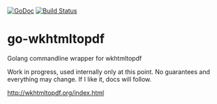 [![GoDoc](https://godoc.org/github.com/golang/gddo?status.svg)](http://godoc.org/github.com/SebastiaanKlippert/go-wkhtmltopdf)
[![Build Status](https://travis-ci.org/SebastiaanKlippert/go-wkhtmltopdf.svg?branch=master)](https://travis-ci.org/SebastiaanKlippert/go-wkhtmltopdf)

# go-wkhtmltopdf
Golang commandline wrapper for wkhtmltopdf

Work in progress, used internally only at this point. 
No guarantees and everything may change.
If I like it, docs will follow.

http://wkhtmltopdf.org/index.html
